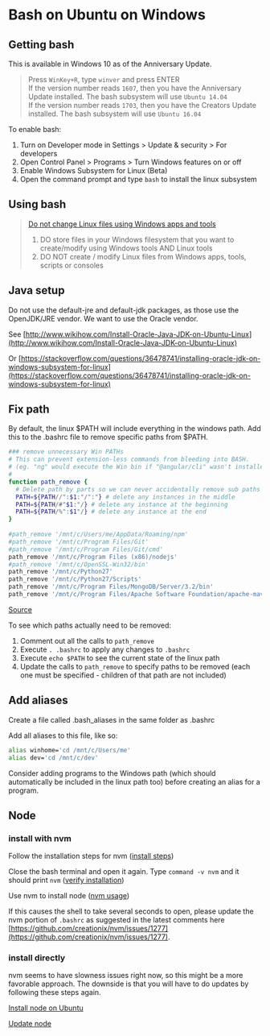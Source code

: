 # Bash on Ubuntu on Windows

## Getting bash

This is available in Windows 10 as of the Anniversary Update.

> Press `WinKey+R`, type `winver` and press ENTER  
If the version number reads `1607`, then you have the Anniversary Update installed. The bash subsystem will use `Ubuntu 14.04`  
If the version number reads `1703`, then you have the Creators Update installed. The bash subsystem will use `Ubuntu 16.04`

To enable bash:

1. Turn on Developer mode in Settings > Update & security > For developers
1. Open Control Panel > Programs > Turn Windows features on or off
1. Enable Windows Subsystem for Linux (Beta)
1. Open the command prompt and type `bash` to install the linux subsystem

## Using bash

> [Do not change Linux files using Windows apps and tools](https://blogs.msdn.microsoft.com/commandline/2016/11/17/do-not-change-linux-files-using-windows-apps-and-tools/)
> 1. DO store files in your Windows filesystem that you want to create/modify using Windows tools AND Linux tools
> 1. DO NOT create / modify Linux files from Windows apps, tools, scripts or consoles

## Java setup

Do not use the default-jre and default-jdk packages, as those use the OpenJDK/JRE vendor. We want to use the Oracle vendor.

See [http://www.wikihow.com/Install-Oracle-Java-JDK-on-Ubuntu-Linux](http://www.wikihow.com/Install-Oracle-Java-JDK-on-Ubuntu-Linux)

Or [https://stackoverflow.com/questions/36478741/installing-oracle-jdk-on-windows-subsystem-for-linux](https://stackoverflow.com/questions/36478741/installing-oracle-jdk-on-windows-subsystem-for-linux)

## Fix path

By default, the linux $PATH will include everything in the windows path. Add this to the .bashrc file to remove specific paths from $PATH.

```bash
### remove unnecessary Win PATHs
# This can prevent extension-less commands from bleeding into BASH.
# (eg. "ng" would execute the Win bin if "@angular/cli" wasn't installed on Linux.)
#
function path_remove {
  # Delete path by parts so we can never accidentally remove sub paths
  PATH=${PATH//":$1:"/":"} # delete any instances in the middle
  PATH=${PATH/#"$1:"/} # delete any instance at the beginning
  PATH=${PATH/%":$1"/} # delete any instance at the end
}
 
#path_remove '/mnt/c/Users/me/AppData/Roaming/npm'
#path_remove '/mnt/c/Program Files/Git'
#path_remove '/mnt/c/Program Files/Git/cmd'
path_remove '/mnt/c/Program Files (x86)/nodejs'
#path_remove '/mnt/c/OpenSSL-Win32/bin'
path_remove '/mnt/c/Python27'
path_remove '/mnt/c/Python27/Scripts'
path_remove '/mnt/c/Program Files/MongoDB/Server/3.2/bin'
path_remove '/mnt/c/Program Files/Apache Software Foundation/apache-maven-3.3.3/bin'
```

[Source](https://github.com/Microsoft/BashOnWindows/issues/1890#issuecomment-318802876)

To see which paths actually need to be removed:

1. Comment out all the calls to `path_remove`
1. Execute `. .bashrc` to apply any changes to `.bashrc`
1. Execute `echo $PATH` to see the current state of the linux path
1. Update the calls to `path_remove` to specify paths to be removed (each one must be specified - children of that path are not included)

## Add aliases

Create a file called .bash_aliases in the same folder as .bashrc

Add all aliases to this file, like so:

```bash
alias winhome='cd /mnt/c/Users/me'
alias dev='cd /mnt/c/dev'
```

Consider adding programs to the Windows path (which should automatically be included in the linux path too) before creating an alias for a program.

## Node

### install with nvm

Follow the installation steps for nvm ([install steps](https://github.com/creationix/nvm#install-script))

Close the bash terminal and open it again. Type `command -v nvm` and it should print `nvm` ([verify installation](https://github.com/creationix/nvm#verify-installation))

Use nvm to install node ([nvm usage](https://github.com/creationix/nvm#usage))

If this causes the shell to take several seconds to open, please update the nvm portion of `.bashrc` as suggested in the latest comments here [https://github.com/creationix/nvm/issues/1277](https://github.com/creationix/nvm/issues/1277).

### install directly

nvm seems to have slowness issues right now, so this might be a more favorable approach. The downside is that you will have to do updates by following these steps again.

[Install node on Ubuntu](https://nodejs.org/en/download/package-manager/#debian-and-ubuntu-based-linux-distributions)

[Update node](https://aigeec.com/upgrading-your-version-of-nodejs-on-windows-10-bash/)
